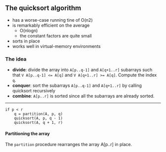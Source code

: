 ## The quicksort algorithm

- has a worse-case running tine of O(n2)
- is remarkably efficient on the average
    - O(nlogn)
    - the constant factors are quite small
- sorts in place
- works well in virtual-memory environments

### The idea

- **divide**: divide the array into `A[p..q-1]` and `A[q+1..r]` subarrays such that `V A[p..q-1] <= A[q]` and `V A[q+1..r] >= A[q]`. Compute the index `q`.
- **conquer**: sort the subarrays `A[p..q-1]` and `A[q+1..r]` by calling quicksort recursively 
- **combine**: `A[p..r]` is sorted since all the subarrays are already sorted.

---

    if p < r
        q = partition(A, p, q)
        quicksort(A, p, q - 1)
        quicksort(A, q + 1, r)
    

#### Partitioning the array

The `partition` procedure rearranges the array A[p..r] in place.





